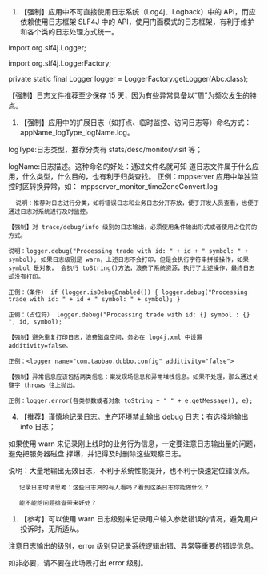 1.  【强制】应用中不可直接使用日志系统（Log4j、Logback）中的 API，而应依赖使用日志框架 SLF4J 中的 API，使用门面模式的日志框架，有利于维护和各个类的日志处理方式统一。

import org.slf4j.Logger;

import org.slf4j.LoggerFactory;

private static final Logger logger = LoggerFactory.getLogger(Abc.class);

【强制】日志文件推荐至少保存 15 天，因为有些异常具备以“周”为频次发生的特点。

1.  【强制】应用中的扩展日志（如打点、临时监控、访问日志等）命名方式： appName_logType_logName.log。

logType:日志类型，推荐分类有 stats/desc/monitor/visit 等；

logName:日志描述。这种命名的好处：通过文件名就可知 道日志文件属于什么应用，什么类型，什么目的，也有利于归类查找。 正例：mppserver 应用中单独监控时区转换异常，如： mppserver_monitor_timeZoneConvert.log

```
  说明：推荐对日志进行分类，如将错误日志和业务日志分开存放，便于开发人员查看，也便于通过日志对系统进行及时监控。

```

```
【强制】对 trace/debug/info 级别的日志输出，必须使用条件输出形式或者使用占位符的方式。

说明：logger.debug("Processing trade with id: " + id + " symbol: " + symbol); 如果日志级别是 warn，上述日志不会打印，但是会执行字符串拼接操作，如果 symbol 是对象， 会执行 toString()方法，浪费了系统资源，执行了上述操作，最终日志却没有打印。

正例：（条件） if (logger.isDebugEnabled()) { logger.debug("Processing trade with id: " + id + " symbol: " + symbol); }

正例：（占位符） logger.debug("Processing trade with id: {} symbol : {} ", id, symbol);
```

```
【强制】避免重复打印日志，浪费磁盘空间，务必在 log4j.xml 中设置 additivity=false。

正例：<logger name="com.taobao.dubbo.config" additivity="false">
```

```
【强制】异常信息应该包括两类信息：案发现场信息和异常堆栈信息。如果不处理，那么通过关键字 throws 往上抛出。

正例：logger.error(各类参数或者对象 toString + "_" + e.getMessage(), e);
```

4.  【推荐】谨慎地记录日志。生产环境禁止输出 debug 日志；有选择地输出 info 日志；

如果使用 warn 来记录刚上线时的业务行为信息，一定要注意日志输出量的问题，避免把服务器磁盘 撑爆，并记得及时删除这些观察日志。

说明：大量地输出无效日志，不利于系统性能提升，也不利于快速定位错误点。

```
   记录日志时请思考：这些日志真的有人看吗？看到这条日志你能做什么？

   能不能给问题排查带来好处？

```

1.  【参考】可以使用 warn 日志级别来记录用户输入参数错误的情况，避免用户投诉时，无所适从。

注意日志输出的级别，error 级别只记录系统逻辑出错、异常等重要的错误信息。

如非必要，请不要在此场景打出 error 级别。